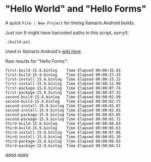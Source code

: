 # "Hello World" and "Hello Forms"

A quick `File | New Project` for timing Xamarin.Android builds.

Just run (I might have harcoded paths in this script, sorry!):

    .\build.ps1

Used in Xamarin.Android's [wiki here](https://github.com/xamarin/xamarin-android/wiki/Build-Performance-Ideas).

Raw results for "Hello Forms":
```
first-build-15.8.binlog    Time Elapsed 00:00:35.93
first-build-15.9.binlog    Time Elapsed 00:00:37.33
first-install-15.8.binlog  Time Elapsed 00:00:15.22
first-install-15.9.binlog  Time Elapsed 00:00:12.90
first-package-15.8.binlog  Time Elapsed 00:00:07.74
first-package-15.9.binlog  Time Elapsed 00:00:07.33
second-build-15.8.binlog   Time Elapsed 00:00:02.99
second-build-15.9.binlog   Time Elapsed 00:00:02.75
second-install-15.8.binlog Time Elapsed 00:00:03.07
second-install-15.9.binlog Time Elapsed 00:00:02.83
second-package-15.8.binlog Time Elapsed 00:00:03.05
second-package-15.9.binlog Time Elapsed 00:00:02.72
third-build-15.8.binlog    Time Elapsed 00:00:08.03
third-build-15.9.binlog    Time Elapsed 00:00:06.63
third-install-15.8.binlog  Time Elapsed 00:00:07.06
third-install-15.9.binlog  Time Elapsed 00:00:05.20
third-package-15.8.binlog  Time Elapsed 00:00:06.03
third-package-15.9.binlog  Time Elapsed 00:00:04.51
```
dddd
dddd
